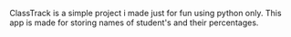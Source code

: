 ClassTrack is a simple project i made just for fun using python only.
This app is made for storing names of student's and their percentages.
